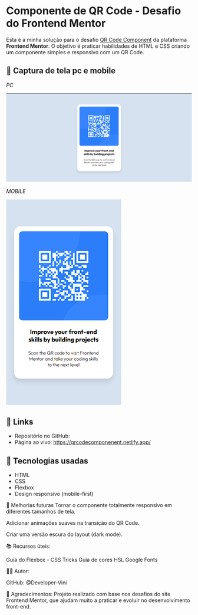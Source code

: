 # Componente de QR Code - Desafio do Frontend Mentor

Esta é a minha solução para o desafio [QR Code Component](https://www.frontendmentor.io/challenges/qr-code-component-iux_sIO_H) da plataforma **Frontend Mentor**. O objetivo é praticar habilidades de HTML e CSS criando um componente simples e responsivo com um QR Code.

## 📸 Captura de tela pc e mobile
 *PC*
 
![alt text](image.png)

*MOBILE*

![alt text](image-1.png)


## 🔗 Links

- Repositório no GitHub: 
- Página ao vivo: https://qrcodecomponenent.netlify.app/

## 🚀 Tecnologias usadas

- HTML
- CSS 
- Flexbox
- Design responsivo (mobile-first)

🔁 Melhorias futuras
Tornar o componente totalmente responsivo em diferentes tamanhos de tela.

Adicionar animações suaves na transição do QR Code.

Criar uma versão escura do layout (dark mode).

📚 Recursos úteis:

Guia do Flexbox - CSS Tricks
Guia de cores HSL
Google Fonts

👨‍💻 Autor:

GitHub: @Developer-Vini

🙌 Agradecimentos:
Projeto realizado com base nos desafios do site Frontend Mentor, que ajudam muito a praticar e evoluir no desenvolvimento front-end.
